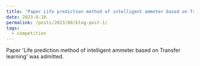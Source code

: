 ```yaml
---
title: 'Paper Life prediction method of intelligent ammeter based on Transfer learning was admitted'
date: 2023-8-10
permalink: /posts/2023/08/blog-post-1/
tags:
  - competition
---
```


Paper 'Life prediction method of intelligent ammeter based on Transfer learning' was admitted. 
